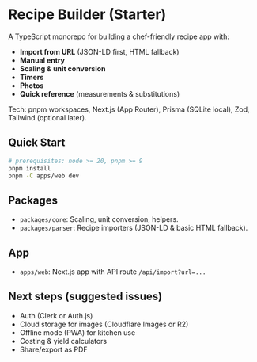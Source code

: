 # Recipe Builder (Starter)

A TypeScript monorepo for building a chef-friendly recipe app with:
- **Import from URL** (JSON-LD first, HTML fallback)
- **Manual entry**
- **Scaling & unit conversion**
- **Timers**
- **Photos**
- **Quick reference** (measurements & substitutions)

Tech: pnpm workspaces, Next.js (App Router), Prisma (SQLite local), Zod, Tailwind (optional later).

## Quick Start
```bash
# prerequisites: node >= 20, pnpm >= 9
pnpm install
pnpm -C apps/web dev
```

## Packages
- `packages/core`: Scaling, unit conversion, helpers.
- `packages/parser`: Recipe importers (JSON-LD & basic HTML fallback).

## App
- `apps/web`: Next.js app with API route `/api/import?url=...`

## Next steps (suggested issues)
- Auth (Clerk or Auth.js)
- Cloud storage for images (Cloudflare Images or R2)
- Offline mode (PWA) for kitchen use
- Costing & yield calculators
- Share/export as PDF
